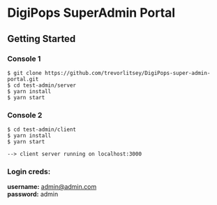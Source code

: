 # DigiPops SuperAdmin Portal

## Getting Started

### Console 1
```
$ git clone https://github.com/trevorlitsey/DigiPops-super-admin-portal.git
$ cd test-admin/server
$ yarn install
$ yarn start
```

### Console 2
```
$ cd test-admin/client
$ yarn install
$ yarn start

--> client server running on localhost:3000
```

### Login creds:  
**username:** admin@admin.com  
**password:** admin